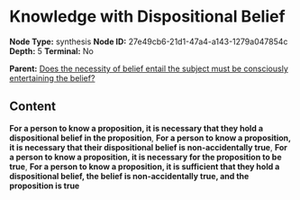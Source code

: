 # Knowledge with Dispositional Belief

**Node Type:** synthesis
**Node ID:** 27e49cb6-21d1-47a4-a143-1279a047854c
**Depth:** 5
**Terminal:** No

**Parent:** [Does the necessity of belief entail the subject must be consciously entertaining the belief?](does-the-necessity-of-belief-entail-the-subject-must-be-consciously-entertaining-the-belief-antithesis-e372aec2-c797-459a-9053-28228c095109.md)

## Content

**For a person to know a proposition, it is necessary that they hold a dispositional belief in the proposition**, **For a person to know a proposition, it is necessary that their dispositional belief is non-accidentally true**, **For a person to know a proposition, it is necessary for the proposition to be true**, **For a person to know a proposition, it is sufficient that they hold a dispositional belief, the belief is non-accidentally true, and the proposition is true**
